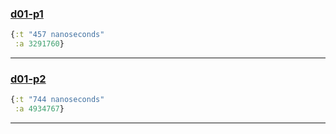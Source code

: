 ### [d01-p1](./src/aoc2019/day1.clj#L15)
```clojure
{:t "457 nanoseconds"
 :a 3291760}
```
---

### [d01-p2](./src/aoc2019/day1.clj#L22)
```clojure
{:t "744 nanoseconds"
 :a 4934767}
```
---

